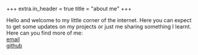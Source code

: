 +++
extra.in_header = true
title = "about me"
+++

Hello and welcome to my little corner of the internet. Here you can expect to get some updates on my projects or just me sharing something I learnt.   
Here can you find more of me:  
[email](mailto:hello@confusedalex.dev)  
[github](https://github.com/ConfusedAlex)